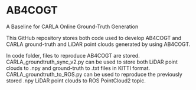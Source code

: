 # AB4COGT
A Baseline for CARLA Online Ground-Truth Generation

This GitHub repository stores both code used to develop AB4COGT and CARLA ground-truth and LiDAR point clouds generated by using AB4COGT.

In code folder, files to reproduce AB4COGT are stored.
CARLA_groundtruth_sync_v2.py can be used to store both LiDAR point clouds to .npy and ground-truth to .txt files in KITTI format.
CARLA_groundtruth_to_ROS.py can be used to reproduce the previously stored .npy LiDAR point clouds to ROS PointCloud2 topic.
